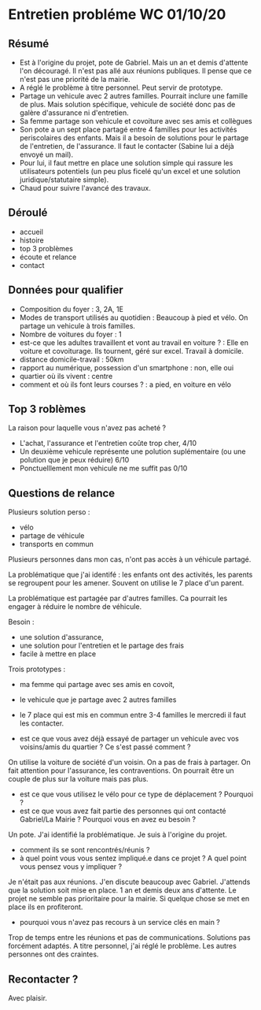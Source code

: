 # Entretien probléme WC 01/10/20

## Résumé

- Est à l'origine du projet, pote de Gabriel. Mais un an et demis d'attente l'on découragé. Il n'est pas allé aux réunions publiques. Il pense que ce n'est pas une priorité de la mairie. 
- A réglé le problème à titre personnel. Peut servir de prototype.
- Partage un vehicule avec 2 autres familles. Pourrait inclure une famille de plus. Mais solution spécifique, vehicule de société donc pas de galère d'assurance ni d'entretien. 
- Sa femme partage son vehicule et covoiture avec ses amis et collègues
- Son pote a un sept place partagé entre 4 familles pour les activités periscolaires des enfants. Mais il a besoin de solutions pour le partage de l'entretien, de l'assurance. Il faut le contacter (Sabine lui a déjà envoyé un mail). 
- Pour lui, il faut mettre en place une solution simple qui rassure les utilisateurs potentiels (un peu plus ficelé qu'un excel et une solution juridique/statutaire simple). 
- Chaud pour suivre l'avancé des travaux.


## Déroulé
- accueil
- histoire
- top 3 problèmes
- écoute et relance
- contact

## Données pour qualifier

- Composition du foyer : 
3, 2A, 1E
- Modes de transport utilisés au quotidien :
Beaucoup à pied et vélo. On partage un vehicule à trois familles. 
- Nombre de voitures du foyer : 
1
- est-ce que les adultes travaillent et vont au travail en voiture ? :
Elle en voiture et covoiturage. Ils tournent, géré sur excel. Travail à domicile.  
- distance domicile-travail :
50km 
- rapport au numérique, possession d'un smartphone : 
non, elle oui
- quartier où ils vivent : 
centre
- comment et où ils font leurs courses ? :
a pied, en voiture en vélo

## Top 3 roblèmes

La raison pour laquelle vous n'avez pas acheté ?  

- L'achat, l'assurance et l'entretien coûte trop cher, 4/10
- Un deuxième vehicule représente une polution suplémentaire (ou une polution que je peux réduire) 6/10
- Ponctuelllement mon vehicule ne me suffit pas 0/10

## Questions de relance

Plusieurs solution perso :
- vélo 
- partage de véhicule
- transports en commun

Plusieurs personnes dans mon cas, n'ont pas accès à un véhicule partagé. 

La problématique que j'ai identifé : les enfants ont des activités, les parents se regroupent pour les amener. Souvent on utilise le 7 place d'un parent. 

La problématique est partagée par d'autres familles. Ca pourrait les engager à réduire le nombre de véhicule. 

Besoin : 
- une solution d'assurance,
- une solution pour l'entretien et le partage des frais
- facile à mettre en place

Trois prototypes :
- ma femme qui partage avec ses amis en covoit,
- le vehicule que je partage avec 2 autres familles
- le 7 place qui est mis en commun entre 3-4 familles le mercredi il faut les contacter.

- est ce que vous avez déjà essayé de partager un vehicule avec vos voisins/amis du quartier ? Ce s'est passé comment ?

On utilise la voiture de société d'un voisin. On a pas de frais à partager. 
On fait attention pour l'assurance, les contraventions.
On pourrait être un couple de plus sur la voiture mais pas plus. 

- est ce que vous utilisez le vélo pour ce type de déplacement ? Pourquoi ? 
- est ce que vous avez fait partie des personnes qui ont contacté Gabriel/La Mairie ? Pourquoi vous en avez eu besoin ?

Un pote. J'ai identifié la problématique. Je suis à l'origine du projet.

- comment ils se sont rencontrés/réunis ?
- à quel point vous vous sentez impliqué.e dans ce projet ? A quel point vous pensez vous y impliquer ? 

Je n'était pas aux réunions. J'en discute beaucoup avec Gabriel. 
J'attends que la solution soit mise en place. 
1 an et demis deux ans d'attente.
Le projet ne semble pas prioritaire pour la mairie. Si quelque chose se met en place ils en profiteront.

- pourquoi vous n'avez pas recours à un service clés en main ? 

Trop de temps entre les réunions et pas de communications.
Solutions pas forcément adaptés. 
A titre personnel, j'ai réglé le problème. 
Les autres personnes ont des craintes.


## Recontacter ? 

Avec plaisir. 

